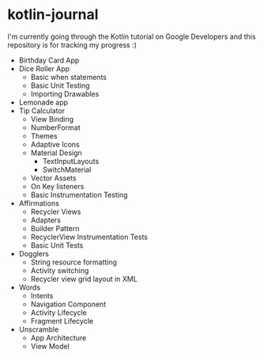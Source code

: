 # kotlin-journal

I'm currently going through the Kotlin tutorial on Google Developers and this repository is for tracking my progress :)

- Birthday Card App 
- Dice Roller App
  - Basic when statements
  - Basic Unit Testing 
  - Importing Drawables
- Lemonade app
- Tip Calculator
  - View Binding
  - NumberFormat 
  - Themes
  - Adaptive Icons
  - Material Design
    - TextInputLayouts
    - SwitchMaterial 
  - Vector Assets
  - On Key listeners
  - Basic Instrumentation Testing
- Affirmations
  - Recycler Views
  - Adapters
  - Builder Pattern
  - RecyclerView Instrumentation Tests
  - Basic Unit Tests
- Dogglers
  - String resource formatting   
  - Activity switching
  - Recycler view grid layout in XML
- Words
  - Intents
  - Navigation Component
  - Activity Lifecycle
  - Fragment Lifecycle
- Unscramble
  - App Architecture
  - View Model
